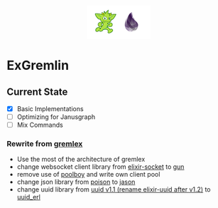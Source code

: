 <p align="center"><img src="logo.png"></img></p>

# ExGremlin

## Current State
- [x] Basic Implementations
- [ ] Optimizing for Janusgraph
- [ ] Mix Commands

### Rewrite from [gremlex](https://github.com/Revmaker/gremlex)
- Use the most of the architecture of gremlex
- change websocket client library from [elixir-socket](https://github.com/meh/elixir-socket) to [gun](https://github.com/ninenines/gun)
- remove use of [poolboy](https://github.com/devinus/poolboy) and write own client pool
- change json library from [poison](https://github.com/devinus/poison) to [jason](https://github.com/michalmuskala/jason)
- change uuid library from [uuid v1.1 (rename elixir-uuid after v1.2)](https://github.com/zyro/elixir-uuid) to [uuid_erl](https://github.com/okeuday/uuid)